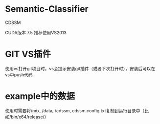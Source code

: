 # Semantic-Classifier
CDSSM

CUDA版本 7.5
推荐使用VS2013

# GIT VS插件
使用vs打开git项目时，vs会提示安装git插件（或者下次打开时），安装后可以在vs中push代码

# example中的数据
使用时需要将/mix, /data, /cdssm, cdssm.config.txt复制到运行目录中（比如/bin/x64/release/）